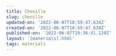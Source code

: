 ```yaml
---
title: Chenille
slug: chenille
updated-on: '2022-06-07T18:59:47.634Z'
created-on: '2022-06-07T18:59:47.634Z'
published-on: '2022-06-07T19:36:41.120Z'
layout: '[materials].html'
tags: materials
---
```



